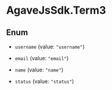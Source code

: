 # AgaveJsSdk.Term3

## Enum


* `username` (value: `"username"`)

* `email` (value: `"email"`)

* `name` (value: `"name"`)

* `status` (value: `"status"`)


